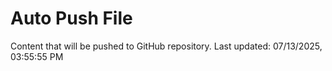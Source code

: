 # Auto Push File

Content that will be pushed to GitHub repository.
Last updated: 07/13/2025, 03:55:55 PM